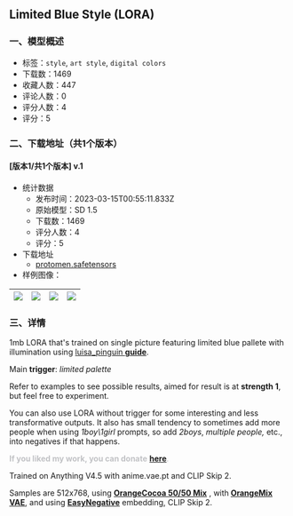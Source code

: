 ## Limited Blue Style (LORA)
### 一、模型概述

- 标签：`style`, `art style`, `digital colors`
- 下载数：1469
- 收藏人数：447
- 评论人数：0
- 评分人数：4
- 评分：5

### 二、下载地址（共1个版本）

#### [版本1/共1个版本] v.1

- 统计数据
  - 发布时间：2023-03-15T00:55:11.833Z
  - 原始模型：SD 1.5
  - 下载数：1469
  - 评分人数：4
  - 评分：5
- 下载地址
  - [protomen.safetensors](https://civitai.com/api/download/models/23169)
- 样例图像：

| <img src="https://image.civitai.com/xG1nkqKTMzGDvpLrqFT7WA/49ba6fe5-bc37-4620-30c0-33e44a417a00/width=450/250900.jpeg" /> | <img src="https://image.civitai.com/xG1nkqKTMzGDvpLrqFT7WA/fe50aad7-2f15-420f-be90-cd781ccb9600/width=450/250905.jpeg" /> | <img src="https://image.civitai.com/xG1nkqKTMzGDvpLrqFT7WA/b514f658-d477-4341-7cdb-6083fea8d000/width=450/250904.jpeg" /> | <img src="https://image.civitai.com/xG1nkqKTMzGDvpLrqFT7WA/4187603e-8407-4d5b-ad0b-6f6a84f1ca00/width=450/250903.jpeg" /> |
| ---- | ---- | ---- | ---- |


### 三、详情
<p>1mb LORA that's trained on single picture featuring limited blue pallete with illumination using <a target="_blank" rel="ugc" href="https://civitai.com/models/6596/luisap-lora-dont-need-to-be-bigger-new-recipe">luisa_pinguin <strong>guide</strong></a>.</p><p>Main <strong>trigger</strong>: <em>limited palette</em></p><p>Refer to examples to see possible results, aimed for result is at <strong>strength 1</strong>, but feel free to experiment.</p><p>You can also use LORA without trigger for some interesting and less transformative outputs. It also has small tendency to sometimes add more people when using <em>1boy\1girl</em> prompts, so add <em>2boys</em>, <em>multiple people,</em> etc., into negatives if that happens.</p><p><strong><span style="color:rgb(193, 194, 197)">If you liked my work, you can donate</span></strong><span style="color:rgb(193, 194, 197)"> </span><a target="_blank" rel="ugc" href="https://www.buymeacoffee.com/gertan"><strong>here</strong></a><span style="color:rgb(193, 194, 197)">.</span></p><p>Trained on Anything V4.5 with anime.vae.pt and CLIP Skip 2.</p><p>Samples are 512x768, using <a target="_blank" rel="ugc" href="https://civitai.com/models/4355/orangecocoa-5050-mix"><strong>OrangeCocoa 50/50 Mix</strong></a> , with<strong> </strong><a target="_blank" rel="ugc" href="https://huggingface.co/WarriorMama777/OrangeMixs/blob/main/VAEs/orangemix.vae.pt"><strong>OrangeMix VAE</strong></a>, and using <a target="_blank" rel="ugc" href="https://civitai.com/models/7808/easynegative"><strong>EasyNegative</strong></a> embedding, CLIP Skip 2.</p><p></p>